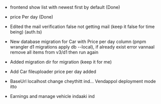- frontend show list with newest first by default (Done)
- price Per day (Done)






- Edited the mail verification false not getting mail (keep it false for time being) (auth.ts)
- New database migration for Car with Price per day column (pnpm wrangler d1 migrations apply db --local), if already exist error vannaal remove all items from v3/d1 then run again
- Added migration dir for migration (keep it for me)
- Add Car fileuploader price per day added
- BaseUrl localhost change cheythitt ind... Vendappol deployment mode itto
- Earnings and manage vehicle indaaki ind
